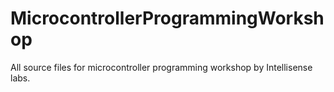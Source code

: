 # MicrocontrollerProgrammingWorkshop
All source files for microcontroller programming workshop by Intellisense labs.
